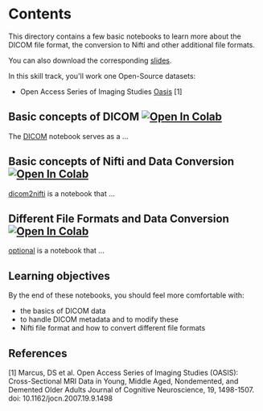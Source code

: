# Contents

This directory contains a few basic notebooks to learn more about the DICOM file format, the conversion to Nifti and other additional file formats.

You can also download the corresponding [slides](LINK!).

In this skill track, you'll work one Open-Source datasets:
- Open Access Series of Imaging Studies [Oasis](https://www.oasis-brains.org/) [1]

## Basic concepts of DICOM <a href="https://colab.research.google.com/github/University-Clinic-of-Neuroradiology/python-bootcamp/blob/main/notebooks/DICOM/01_introduction.ipynb"><img src="https://colab.research.google.com/assets/colab-badge.svg" alt="Open In Colab"/></a>
The [DICOM](01_introduction.ipynb) notebook serves as a ...

## Basic concepts of Nifti and Data Conversion <a href="https://colab.research.google.com/github/University-Clinic-of-Neuroradiology/python-bootcamp/blob/main/notebooks/DICOM/02_dicom2nifti.ipynb"><img src="https://colab.research.google.com/assets/colab-badge.svg" alt="Open In Colab"/></a>
[dicom2nifti](02_dicom2nifti.ipynb) is a notebook that ...

## Different File Formats and Data Conversion <a href="https://colab.research.google.com/github/University-Clinic-of-Neuroradiology/python-bootcamp/blob/main/notebooks/DICOM/03_optional.ipynb"><img src="https://colab.research.google.com/assets/colab-badge.svg" alt="Open In Colab"/></a>
[optional](03_optional.ipynb) is a notebook that ...


## Learning objectives

By the end of these notebooks, you should feel more comfortable with:
- the basics of DICOM data
- to handle DICOM metadata and to modify these
- Nifti file format and how to convert different file formats


## References

<a id="1">[1]</a> 
Marcus, DS et al. 
Open Access Series of Imaging Studies (OASIS): Cross-Sectional MRI Data in Young, Middle Aged, Nondemented, and Demented Older Adults 
Journal of Cognitive Neuroscience, 19, 1498-1507. doi: 10.1162/jocn.2007.19.9.1498
